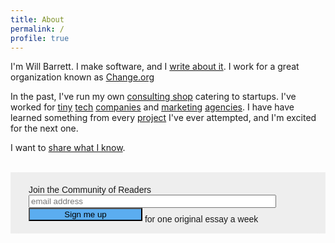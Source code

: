 ```yaml
---
title: About
permalink: /
profile: true
---
```


I'm Will Barrett. I make software, and I [write about it](/blog). I work for a great organization known as [Change.org](https://www.change.org/)

In the past, I've run my own [consulting shop](http://tallgreentree.com) catering to startups. I've worked for [tiny](http://www.sqwiggle.com) [tech](http://speak.io) [companies](http://rouxbe.com) and [marketing](http://www.schafercondoncarter.com/) [agencies](http://http://www.webershandwick.com/). I have have learned something from every [project](/projects) I've ever attempted, and I'm excited for the next one.

I want to [share what I know](/blog).
<br /><br />

<a name="subscribe"></a>
<link href="//cdn-images.mailchimp.com/embedcode/slim-081711.css" rel="stylesheet" type="text/css">
<style type="text/css">
#mc_embed_signup{
  background:#eee; 
  clear:left; 
  font:14px 
  Helvetica,Arial,sans-serif; 
}
</style>
<div id="mc_embed_signup">
<form action="//willbarrett.us10.list-manage.com/subscribe/post?u=569a3b66d2809fd1a5a90dbb1&amp;id=c0d65ca547" method="post" id="mc-embedded-subscribe-form" name="mc-embedded-subscribe-form" class="validate" target="_blank" novalidate style="padding: 20px; width: 446px; margin: 0 auto; background: #eee; border-radius: 5px;">
<div id="mc_embed_signup_scroll">
<label for="mce-EMAIL">Join the Community of Readers</label>
<input type="email" value="" name="EMAIL" class="email" id="mce-EMAIL" placeholder="email address" required style="width: 396px">
<div style="position: absolute; left: -5000px;" aria-hidden="true"><input type="text" name="b_569a3b66d2809fd1a5a90dbb1_c0d65ca547" tabindex="-1" value=""></div>
<div class="clear"><input type="submit" value="Sign me up" name="subscribe" id="mc-embedded-subscribe" class="button" style="display: inline-block; width: 182px; background: #5badf0; margin-bottom: 0;"> <span style="position: relative; top: 8px;">for one original essay a week</span></div>
</div>
</form>
</div>
